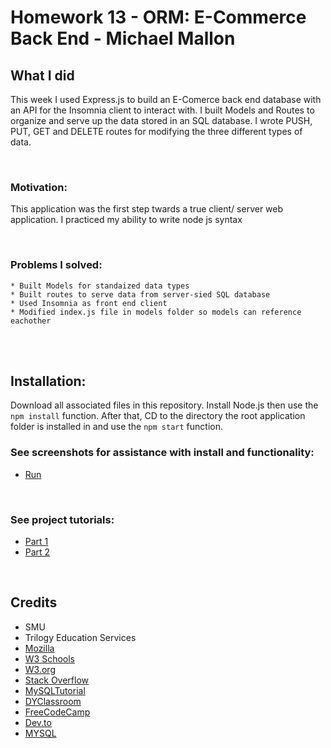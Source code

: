 # Homework 13 - ORM: E-Commerce Back End - Michael Mallon

## What I did

This week I used Express.js to build an E-Comerce back end database with an API for the Insomnia client to interact with. I built Models and Routes to organize and serve up the data stored in an SQL database. I wrote PUSH, PUT, GET and DELETE routes for modifying the three different types of data. 

<br>

### Motivation:
This application was the first step twards a true client/ server web application. I practiced my ability to write node js syntax

<br>

### Problems I solved:
    * Built Models for standaized data types
    * Built routes to serve data from server-sied SQL database
    * Used Insomnia as front end client
    * Modified index.js file in models folder so models can reference eachother

<br />
<br />

## Installation:
Download all associated files in this repository. Install Node.js then use the `npm install` function. After that, CD to the directory the root application folder is installed in and use the `npm start` function.

### See screenshots for assistance with install and functionality:
- [Run](https://raw.githubusercontent.com/MikeMallonIT/HW13-E-CommerceBackEnd/main/HW13.png)

<br>

### See project tutorials:
- [Part 1](https://watch.screencastify.com/v/gja52gmuj4hATUvcsSrN)
- [Part 2](https://watch.screencastify.com/v/NXxXeqNb7YQXBXsFqKB5)

<br />

## Credits
- SMU
- Trilogy Education Services
- [Mozilla](https://developer.mozilla.org)
- [W3 Schools](https://www.w3schools.com/)
- [W3.org](https://www.w3.org/)
- [Stack Overflow](https://stackoverflow.com)
- [MySQLTutorial](https://www.mysqltutorial.org/mysql-update-data.aspx)
- [DYClassroom](https://dyclassroom.com/mysql/mysql-select-from-table)
- [FreeCodeCamp](https://forum.freecodecamp.org/t/console-log-array-prints-a-result-but-return-array-is-undefined/192382)
- [Dev.to](https://dev.to/afifsohaili/dealing-with-promises-in-an-array-with-async-await-5d7g)
- [MYSQL](https://dev.mysql.com/doc/refman/8.0/en/datetime.html)
